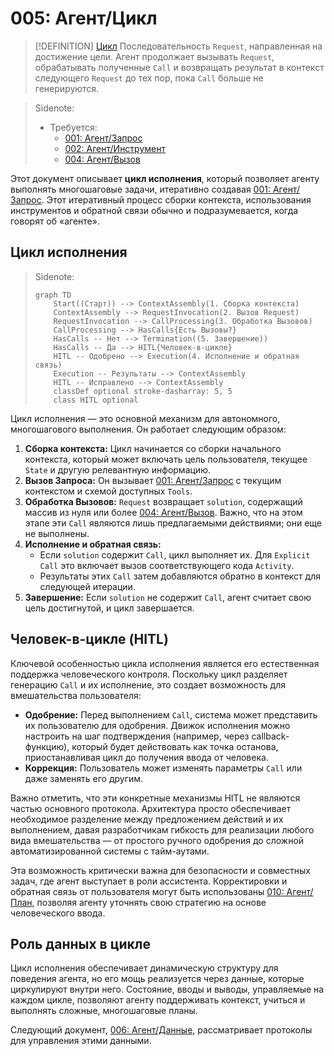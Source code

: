 # 005: Агент/Цикл

> [!DEFINITION] [Цикл](./000_glossary.md)
> Последовательность `Request`, направленная на достижение цели. Агент продолжает вызывать `Request`, обрабатывать полученные `Call` и возвращать результат в контекст следующего `Request` до тех пор, пока `Call` больше не генерируются.

> Sidenote:
> - Требуется:
>   - [001: Агент/Запрос](./001_agent_request.md)
>   - [002: Агент/Инструмент](./002_agent_tool.md)
>   - [004: Агент/Вызов](./004_agent_call.md)

Этот документ описывает **цикл исполнения**, который позволяет агенту выполнять многошаговые задачи, итеративно создавая [001: Агент/Запрос](./001_agent_request.md). Этот итеративный процесс сборки контекста, использования инструментов и обратной связи обычно и подразумевается, когда говорят об «агенте».

## Цикл исполнения

> Sidenote:
> ```mermaid
> graph TD
>     Start((Старт)) --> ContextAssembly(1. Сборка контекста)
>     ContextAssembly --> RequestInvocation(2. Вызов Request)
>     RequestInvocation --> CallProcessing(3. Обработка Вызовов)
>     CallProcessing --> HasCalls{Есть Вызовы?}
>     HasCalls -- Нет --> Termination((5. Завершение))
>     HasCalls -- Да --> HITL{Человек-в-цикле}
>     HITL -- Одобрено --> Execution(4. Исполнение и обратная связь)
>     Execution -- Результаты --> ContextAssembly
>     HITL -- Исправлено --> ContextAssembly
>     classDef optional stroke-dasharray: 5, 5
>     class HITL optional
> ```

Цикл исполнения — это основной механизм для автономного, многошагового выполнения. Он работает следующим образом:

1.  **Сборка контекста:** Цикл начинается со сборки начального контекста, который может включать цель пользователя, текущее `State` и другую релевантную информацию.
2.  **Вызов Запроса:** Он вызывает [001: Агент/Запрос](./001_agent_request.md) с текущим контекстом и схемой доступных `Tools`.
3.  **Обработка Вызовов:** `Request` возвращает `solution`, содержащий массив из нуля или более [004: Агент/Вызов](./004_agent_call.md). Важно, что на этом этапе эти `Call` являются лишь предлагаемыми действиями; они еще не выполнены.
4.  **Исполнение и обратная связь:**
    - Если `solution` содержит `Call`, цикл выполняет их. Для `Explicit` `Call` это включает вызов соответствующего кода `Activity`.
    - Результаты этих `Call` затем добавляются обратно в контекст для следующей итерации.
5.  **Завершение:** Если `solution` не содержит `Call`, агент считает свою цель достигнутой, и цикл завершается.

## Человек-в-цикле (HITL)

Ключевой особенностью цикла исполнения является его естественная поддержка человеческого контроля. Поскольку цикл разделяет генерацию `Call` и их исполнение, это создает возможность для вмешательства пользователя:

- **Одобрение:** Перед выполнением `Call`, система может представить их пользователю для одобрения. Движок исполнения можно настроить на шаг подтверждения (например, через callback-функцию), который будет действовать как точка останова, приостанавливая цикл до получения ввода от человека.
- **Коррекция:** Пользователь может изменять параметры `Call` или даже заменять его другим.

Важно отметить, что эти конкретные механизмы HITL не являются частью основного протокола. Архитектура просто обеспечивает необходимое разделение между предложением действий и их выполнением, давая разработчикам гибкость для реализации любого вида вмешательства — от простого ручного одобрения до сложной автоматизированной системы с тайм-аутами.

Эта возможность критически важна для безопасности и совместных задач, где агент выступает в роли ассистента. Корректировки и обратная связь от пользователя могут быть использованы [010: Агент/План](./010_agent_plan.md), позволяя агенту уточнять свою стратегию на основе человеческого ввода.

## Роль данных в цикле

Цикл исполнения обеспечивает динамическую структуру для поведения агента, но его мощь реализуется через данные, которые циркулируют внутри него. Состояние, вводы и выводы, управляемые на каждом цикле, позволяют агенту поддерживать контекст, учиться и выполнять сложные, многошаговые планы.

Следующий документ, [006: Агент/Данные](./006_agent_data.md), рассматривает протоколы для управления этими данными.